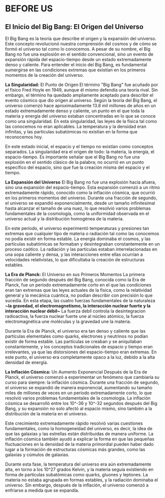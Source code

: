 # BEFORE US 

## El Inicio del Big Bang: El Origen del Universo

El Big Bang es la teoría que describe el origen y la expansión del universo. Este concepto revolucionó nuestra comprensión del cosmos y de cómo se formó el universo tal como lo conocemos. A pesar de su nombre, el Big Bang no fue una explosión en el sentido convencional, sino un evento de expansión rápida del espacio-tiempo desde un estado extremadamente denso y caliente. Para entender el inicio del Big Bang, es fundamental sumergirse en las condiciones extremas que existían en los primeros momentos de la creación del universo.

**La Singularidad:** El Punto de Origen
El término "Big Bang" fue acuñado por el físico Fred Hoyle en 1949, aunque él mismo defendía una teoría rival. Sin embargo, el término ha quedado ampliamente aceptado para describir el evento cósmico que dio origen al universo. Según la teoría del Big Bang, el universo comenzó hace aproximadamente 13.8 mil millones de años en un estado extremadamente denso y caliente, un punto en el que toda la materia y energía del universo estaban concentradas en lo que se conoce como una singularidad. En esta singularidad, las leyes de la física tal como las conocemos no eran aplicables. La temperatura y la densidad eran infinitas, y las partículas subatómicas no existían en la forma que reconocemos hoy.

En este estado inicial, el espacio y el tiempo no existían como conceptos separados. La singularidad era el origen de todo: la materia, la energía, el espacio-tiempo. Es importante señalar que el Big Bang no fue una explosión en el sentido clásico de la palabra; no ocurrió en un punto específico del espacio, sino que fue la creación misma del espacio y el tiempo.

**La Expansión del Universo**
El Big Bang no fue una explosión hacia afuera, sino una expansión del espacio-tiempo. Esta expansión comenzó a un ritmo extremadamente rápido, conocido como la inflación cósmica, que ocurrió en los primeros momentos del universo. Durante una fracción de segundo, el universo se expandió exponencialmente, desde un tamaño infinitesimal hasta alcanzar el tamaño de una nuez, lo que resolvió varios problemas fundamentales de la cosmología, como la uniformidad observada en el universo actual y la distribución homogénea de la materia.

En este período, el universo experimentó temperaturas y presiones tan extremas que cualquier tipo de materia o radiación tal como las conocemos no podía existir en forma estable. La energía dominaba el cosmos, y las partículas subatómicas se formaban y desintegraban constantemente en un proceso caótico. La radiación y las partículas estaban interrelacionadas en una sopa caliente y densa, y las interacciones entre ellas ocurrían a velocidades relativistas, lo que dificultaba la creación de estructuras estables.

**La Era de Planck:** El Universo en sus Primeros Momentos
La primera fracción de segundo después del Big Bang, conocida como la Era de Planck, fue un periodo extremadamente corto en el que las condiciones eran tan extremas que las leyes actuales de la física, como la relatividad general y la mecánica cuántica, no podían describir con precisión lo que sucedía. En esta etapa, las cuatro fuerzas fundamentales de la naturaleza **~la gravedad, el electromagnetismo, la interacción nuclear fuerte y la interacción nuclear débil~** La fuerza debíl controla la desintegracion radioactiva, la fuerza nuclear fuerte une al núcleo atómico, la fuerza electromagnética une moléculas y la gravedad une la materia.

Durante la Era de Planck, el universo era tan denso y caliente que las partículas elementales como quarks, electrones y neutrinos no podían existir de forma estable. Las partículas se creaban y se aniquilaban constantemente, y los conceptos tradicionales de espacio y tiempo eran irrelevantes, ya que las distorsiones del espacio-tiempo eran extremas. En este punto, el universo era completamente opaco a la luz, debido a la alta densidad de energía.

**La Inflación Cósmica:** Un Aumento Exponencial
Después de la Era de Planck, el universo comenzó a experimentar un fenómeno que cambiaría su curso para siempre: la inflación cósmica. Durante una fracción de segundo, el universo se expandió de manera exponencial, aumentando su tamaño miles de millones de veces en un período extremadamente corto, lo que resolvió varios problemas fundamentales de la cosmología. La inflación cósmica se desarrolló entre los 10^-36 y 10^-32 segundos después del Big Bang, y su expansión no solo afectó al espacio mismo, sino también a la distribución de la materia en el universo.

Este crecimiento extremadamente rápido resolvió varias cuestiones fundamentales, como la homogeneidad del universo, es decir, la idea de que las galaxias y las estrellas están distribuidas de manera uniforme. La inflación cósmica también ayudó a explicar la forma en que las pequeñas fluctuaciones en la densidad de la materia primordial pueden haber dado lugar a la formación de estructuras cósmicas más grandes, como las galaxias y cúmulos de galaxias.

Durante esta fase, la temperatura del universo era aún extremadamente alta, en torno a los 10^27 grados Kelvin, y la materia seguía existiendo en forma de partículas subatómicas como quarks, gluones y leptones. La materia no estaba agrupada en formas estables, y la radiación dominaba el universo. Sin embargo, después de la inflación, el universo comenzó a enfriarse a medida que se expandía.
















 









